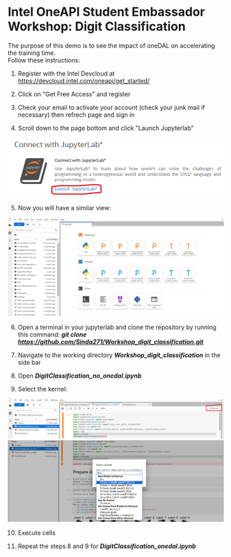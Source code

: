# Intel OneAPI Student Embassador Workshop: Digit Classification

The purpose of this demo is to see the impact of oneDAL on accelerating the training time.\
Follow these instructions:

1. Register with the Intel Devcloud at
   https://devcloud.intel.com/oneapi/get_started/

2. Click on "Get Free Access" and register  

3. Check your email to activate your account (check your junk mail if necessary) then refrech page and sign in

4. Scroll down to the page bottom and click "Launch Jupyterlab" 
<img src="images/jupyterlab.png" width="800" /> 

5. Now you will have a similar view: 
<img src="images/devcloud.png" width="800" /> 

6. Open a terminal in your jupyterlab and clone the repository by running this command: ***git clone https://github.com/Sinda271/Workshop_digit_classification.git***

7. Navigate to the working directory ***Workshop_digit_classification*** in the side bar

8. Open ***DigitClassification_no_onedal.ipynb***

9. Select the kernel:
<img src="images/kernel.png" width="800" /> 
<img src="images/kernel1.png" width="800" /> 

10. Execute cells

11. Repeat the steps 8 and 9 for ***DigitClassification_onedal.ipynb***




